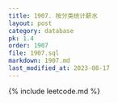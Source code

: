 ```yaml
---
title: 1907. 按分类统计薪水
layout: post
category: database
pk: 1.4
order: 1907
file: 1907.sql
markdown: 1907.md
last_modified_at: 2023-08-17
---
```


{% include leetcode.md %}
